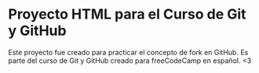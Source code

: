 # Proyecto HTML para el Curso de Git y GitHub

Este proyecto fue creado para practicar el concepto de fork en GitHub. Es parte del curso de Git y GitHub creado para freeCodeCamp en español. <3
